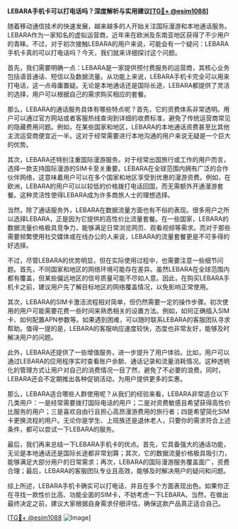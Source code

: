 **LEBARA手机卡可以打电话吗？深度解析与实用建议[[TG💪+ @esim1088](https://t.me/s/esim1088)]**

随着移动通信技术的快速发展，越来越多的人开始关注国际漫游和本地通话服务。LEBARA作为一家知名的虚拟运营商，近年来在欧洲及东南亚地区获得了不少用户的青睐。不过，对于初次接触LEBARA的用户来说，可能会有一个疑问：LEBARA手机卡真的可以打电话吗？今天，我们就来详细探讨这个问题。

首先，我们需要明确一点：LEBARA是一家提供预付费服务的运营商，其核心业务包括语音通话、短信以及数据流量。从功能上来说，LEBARA手机卡完全可以用来打电话，这一点毋庸置疑。无论是本地通话还是国际长途，LEBARA都提供了灵活的选择，用户可以根据自己的需求购买相应的套餐。

那么，LEBARA的通话服务具体有哪些特点呢？首先，它的资费体系非常透明。用户可以通过官方网站或者客服热线查询到详细的收费标准，避免了传统运营商常见的隐藏费用问题。例如，在某些国家和地区，LEBARA的本地通话资费甚至比其他主流运营商便宜近一半。这对于经常需要进行本地沟通的用户来说无疑是一个巨大的优势。

其次，LEBARA还特别注重国际漫游服务。对于经常出国旅行或工作的用户而言，选择一款支持国际漫游的SIM卡至关重要。LEBARA在全球范围内拥有广泛的合作伙伴网络，这意味着用户可以在多个国家和地区享受到优惠的漫游资费。例如，在欧洲，LEBARA的用户可以以较低的价格拨打电话回国，而无需额外开通漫游套餐。这种灵活性使得LEBARA成为许多商旅人士的理想选择。

当然，除了通话服务外，LEBARA在数据流量方面也有不俗的表现。很多用户之所以选择LEBARA，正是因为它提供的高性价比流量套餐。在一些国家，LEBARA的数据流量价格极具竞争力，能够满足日常浏览网页、观看视频等需求。而对于那些需要频繁使用社交媒体或在线办公的人来说，LEBARA的流量套餐更是不可多得的好选择。

不过，尽管LEBARA的优势明显，但在实际使用过程中，也需要注意一些细节问题。首先，不同国家和地区的网络环境可能存在差异。虽然LEBARA在全球范围内都有覆盖，但某些偏远地区的信号质量可能不尽如人意。因此，在购买LEBARA手机卡之前，建议用户先了解目标地区的网络覆盖情况，以免影响正常使用。

其次，LEBARA的SIM卡激活流程相对简单，但仍然需要一定的操作步骤。初次使用的用户可能需要花费一些时间来熟悉相关的设置方法。例如，如何正确插入SIM卡、如何配置APN参数等。如果遇到困难，可以随时联系LEBARA的客服团队寻求帮助。值得一提的是，LEBARA的客服响应速度较快，态度也非常友好，能够及时解决用户的问题。

此外，LEBARA还提供了一些增值服务，进一步提升了用户体验。比如，用户可以通过LEBARA的应用程序实时查看账户余额、通话记录和流量消耗情况。这种透明化的管理方式让用户对自己的消费情况一目了然，避免了不必要的浪费。同时，LEBARA还会不定期推出各种促销活动，为用户提供更多的实惠。

那么，LEBARA适合哪些人群使用呢？从我们的经验来看，LEBARA非常适合以下几类用户：一是经常需要拨打国际电话的用户；二是对资费敏感且希望获得高性价比服务的用户；三是喜欢自由行且担心高昂漫游费用的旅行者；四是希望简化SIM卡更换流程的用户。无论你是学生、上班族还是退休老人，只要你的需求符合上述条件，都可以尝试一下LEBARA的服务。

最后，我们再来总结一下LEBARA手机卡的优点。首先，它具备强大的通话功能，无论是本地通话还是国际长途都非常划算；其次，它的数据流量价格极具吸引力，能够满足大部分用户的日常需求；再次，LEBARA的国际漫游服务覆盖面广，资费合理；最后，LEBARA的客服团队专业且高效，能够及时解决用户的疑问和问题。

综上所述，LEBARA手机卡确实可以打电话，并且在多个方面表现出色。如果你正在寻找一款性价比高、功能全面的SIM卡，不妨考虑一下LEBARA。当然，在做出最终决定之前，建议大家根据自身需求仔细评估，确保这款产品真正适合自己。

[[TG💪+ @esim1088](https://t.me/s/esim1088) ![Image](https://i.postimg.cc/4NQfJmqS/Snipaste-2025-05-13-00-14-12.png)]